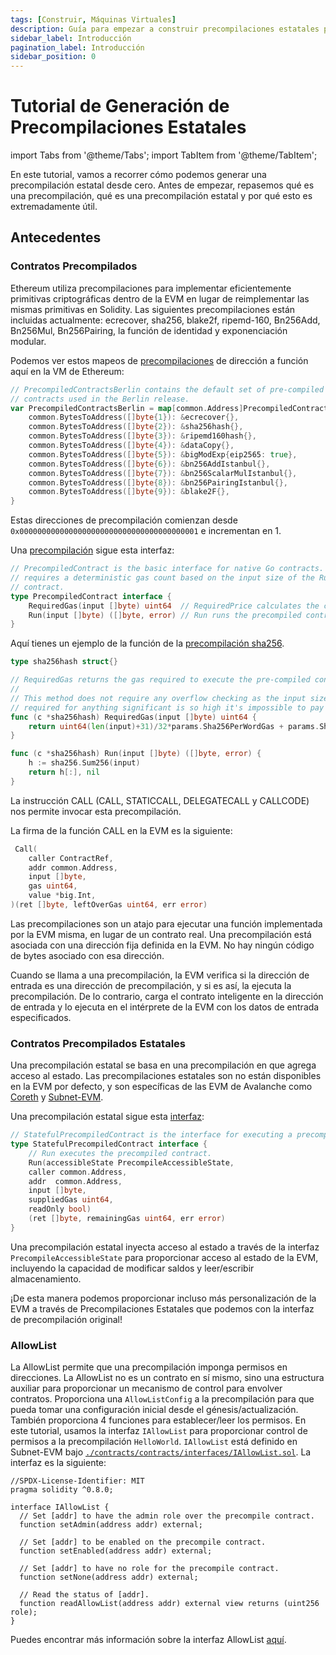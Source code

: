 ```yaml
---
tags: [Construir, Máquinas Virtuales]
description: Guía para empezar a construir precompilaciones estatales para Subnet-EVM y Precompile-EVM
sidebar_label: Introducción
pagination_label: Introducción
sidebar_position: 0
---
```


# Tutorial de Generación de Precompilaciones Estatales

import Tabs from '@theme/Tabs';
import TabItem from '@theme/TabItem';

En este tutorial, vamos a recorrer cómo podemos generar una precompilación estatal desde cero.
Antes de empezar, repasemos qué es una precompilación, qué es una precompilación estatal y por qué esto
es extremadamente útil.

## Antecedentes

### Contratos Precompilados

Ethereum utiliza precompilaciones para implementar eficientemente primitivas criptográficas dentro de la EVM en lugar de
reimplementar las mismas primitivas en Solidity. Las siguientes precompilaciones están incluidas actualmente:
ecrecover, sha256, blake2f, ripemd-160, Bn256Add, Bn256Mul, Bn256Pairing, la función de identidad y
exponenciación modular.

Podemos ver estos mapeos de [precompilaciones](https://github.com/ethereum/go-ethereum/blob/v1.11.1/core/vm/contracts.go#L82)
de dirección a función aquí en la VM de Ethereum:

```go
// PrecompiledContractsBerlin contains the default set of pre-compiled Ethereum
// contracts used in the Berlin release.
var PrecompiledContractsBerlin = map[common.Address]PrecompiledContract{
	common.BytesToAddress([]byte{1}): &ecrecover{},
	common.BytesToAddress([]byte{2}): &sha256hash{},
	common.BytesToAddress([]byte{3}): &ripemd160hash{},
	common.BytesToAddress([]byte{4}): &dataCopy{},
	common.BytesToAddress([]byte{5}): &bigModExp{eip2565: true},
	common.BytesToAddress([]byte{6}): &bn256AddIstanbul{},
	common.BytesToAddress([]byte{7}): &bn256ScalarMulIstanbul{},
	common.BytesToAddress([]byte{8}): &bn256PairingIstanbul{},
	common.BytesToAddress([]byte{9}): &blake2F{},
}
```

Estas direcciones de precompilación comienzan desde `0x0000000000000000000000000000000000000001` e incrementan en 1.

Una [precompilación](https://github.com/ava-labs/subnet-evm/blob/helloworld-official-tutorial-v2/core/vm/contracts.go#L54-L57)
sigue esta interfaz:

```go
// PrecompiledContract is the basic interface for native Go contracts. The implementation
// requires a deterministic gas count based on the input size of the Run method of the
// contract.
type PrecompiledContract interface {
	RequiredGas(input []byte) uint64  // RequiredPrice calculates the contract gas use
	Run(input []byte) ([]byte, error) // Run runs the precompiled contract
}
```

Aquí tienes un ejemplo de la función de la
[precompilación sha256](https://github.com/ava-labs/subnet-evm/blob/helloworld-official-tutorial-v2/core/vm/contracts.go#L237-L250).

```go
type sha256hash struct{}

// RequiredGas returns the gas required to execute the pre-compiled contract.
//
// This method does not require any overflow checking as the input size gas costs
// required for anything significant is so high it's impossible to pay for.
func (c *sha256hash) RequiredGas(input []byte) uint64 {
	return uint64(len(input)+31)/32*params.Sha256PerWordGas + params.Sha256BaseGas
}

func (c *sha256hash) Run(input []byte) ([]byte, error) {
	h := sha256.Sum256(input)
	return h[:], nil
}
```

La instrucción CALL (CALL, STATICCALL, DELEGATECALL y CALLCODE) nos permite invocar esta precompilación.

La firma de la función CALL en la EVM es la siguiente:

```go
 Call(
 	caller ContractRef,
 	addr common.Address,
 	input []byte,
 	gas uint64,
 	value *big.Int,
)(ret []byte, leftOverGas uint64, err error)
```

Las precompilaciones son un atajo para ejecutar una función implementada por la EVM misma, en lugar de un
contrato real. Una precompilación está asociada con una dirección fija definida en la EVM. No hay ningún código de bytes
asociado con esa dirección.

Cuando se llama a una precompilación, la EVM verifica si la dirección de entrada es una dirección de precompilación, y si es así, la
ejecuta la precompilación. De lo contrario, carga el contrato inteligente en la dirección de entrada y lo ejecuta en el
intérprete de la EVM con los datos de entrada especificados.

### Contratos Precompilados Estatales

Una precompilación estatal se basa en una precompilación en que agrega acceso al estado. Las precompilaciones estatales son
no están disponibles en la EVM por defecto, y son específicas de las EVM de Avalanche como
[Coreth](https://github.com/ava-labs/coreth) y [Subnet-EVM](https://github.com/ava-labs/subnet-evm).

Una precompilación estatal sigue esta [interfaz](https://github.com/ava-labs/subnet-evm/blob/helloworld-official-tutorial-v2/precompile/contract/interfaces.go#L17-L20):

```go
// StatefulPrecompiledContract is the interface for executing a precompiled contract
type StatefulPrecompiledContract interface {
	// Run executes the precompiled contract.
	Run(accessibleState PrecompileAccessibleState,
	caller common.Address,
	addr  common.Address,
	input []byte,
	suppliedGas uint64,
	readOnly bool)
	(ret []byte, remainingGas uint64, err error)
}
```

Una precompilación estatal inyecta acceso al estado a través de la interfaz `PrecompileAccessibleState` para
proporcionar acceso al estado de la EVM, incluyendo la capacidad de modificar saldos y leer/escribir almacenamiento.

¡De esta manera podemos proporcionar incluso más personalización de la EVM a través de Precompilaciones Estatales que podemos
con la interfaz de precompilación original!

### AllowList

La AllowList permite que una precompilación imponga permisos en direcciones. La AllowList no es un contrato
en sí mismo, sino una estructura auxiliar para proporcionar un mecanismo de control para envolver contratos.
Proporciona una `AllowListConfig` a la precompilación para que pueda tomar una configuración inicial
desde el génesis/actualización. También proporciona 4 funciones para establecer/leer los permisos. En este tutorial,
usamos la interfaz `IAllowList` para proporcionar control de permisos a la precompilación `HelloWorld`.
`IAllowList` está definido en Subnet-EVM bajo [`./contracts/contracts/interfaces/IAllowList.sol`](https://github.com/ava-labs/subnet-evm/blob/helloworld-official-tutorial-v2/contracts/contracts/interfaces/IAllowList.sol).
La interfaz es la siguiente:

```solidity
//SPDX-License-Identifier: MIT
pragma solidity ^0.8.0;

interface IAllowList {
  // Set [addr] to have the admin role over the precompile contract.
  function setAdmin(address addr) external;

  // Set [addr] to be enabled on the precompile contract.
  function setEnabled(address addr) external;

  // Set [addr] to have no role for the precompile contract.
  function setNone(address addr) external;

  // Read the status of [addr].
  function readAllowList(address addr) external view returns (uint256 role);
}
```

Puedes encontrar más información sobre la interfaz AllowList [aquí](/build/subnet/upgrade/customize-a-subnet.md#allowlist-interface).
